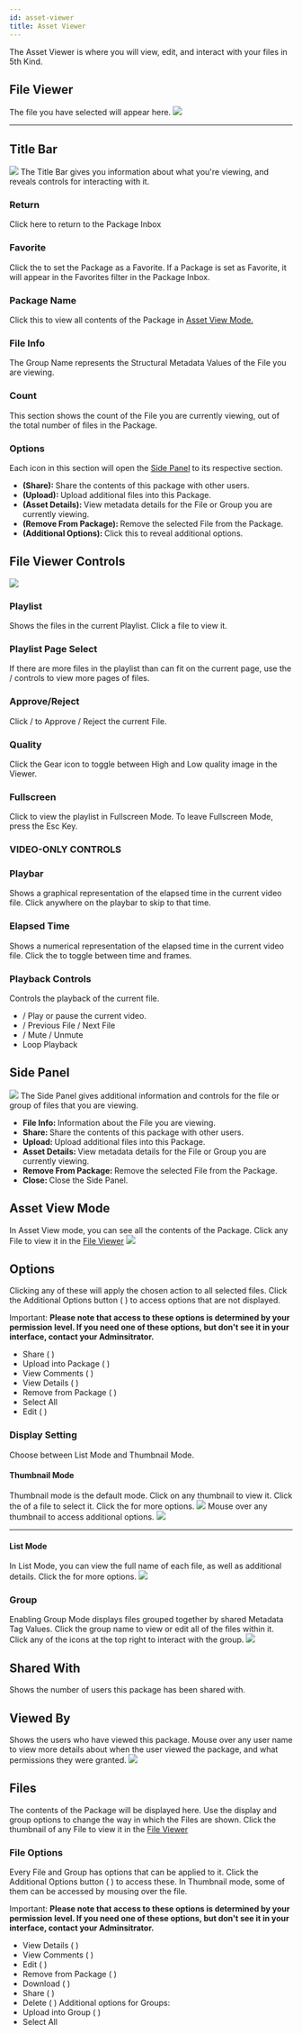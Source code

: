 ```yaml
---
id: asset-viewer
title: Asset Viewer
---
```


The Asset Viewer is where you will view, edit, and interact with your files in 5th Kind.

## File Viewer
The file you have selected will appear here.
![](/img/viewer/viewer-overview-1.png)

---

## Title Bar
![](/img/viewer/viewer-titlebar-1.png)
The Title Bar gives you information about what you're viewing, and reveals controls for interacting with it.
### Return
Click here to return to the Package Inbox
### Favorite
Click the <i class="fa fa-star" aria-hidden="true"></i> to set the Package as a Favorite.  If a Package is set as Favorite, it will appear in the Favorites filter in the Package Inbox.
### Package Name
Click this to view all contents of the Package in <a href="#asset-view-mode" title="Asset View Mode">Asset View Mode.</a>
### File Info
The Group Name represents the Structural Metadata Values of the File you are viewing.
### Count
This section shows the count of the File you are currently viewing, out of the total number of files in the Package. 
### Options
Each icon in this section will open the <a href="#side-panel" title="Side Panel">Side Panel</a> to its respective section.
* <i class="fa fa-share-alt" aria-hidden="true"></i> <strong>(Share): </strong>Share the contents of this package with other users.
* <i class="fa fa-upload" aria-hidden="true"></i> <strong>(Upload): </strong>Upload additional files into this Package.
* <i class="fa fa-file-text" aria-hidden="true"></i> <strong>(Asset Details): </strong>View metadata details for the File or Group you are currently viewing.
* <i class="fa fa-minus-square" aria-hidden="true"></i> <strong>(Remove From Package): </strong>Remove the selected File from the Package.
* <i class="fa fa-ellipsis-v" aria-hidden="true"></i> <strong>(Additional Options): </strong>Click this to reveal additional options.

## File Viewer Controls
![](/img/viewer/viewer-controls-1.png)
### Playlist
Shows the files in the current Playlist.  Click a file to view it.
### Playlist Page Select
If there are more files in the playlist than can fit on the current page, use the <i class="fa fa-chevron-left" aria-hidden="true"></i> / <i class="fa fa-chevron-right" aria-hidden="true"></i> controls to view more pages of files.
### Approve/Reject
Click <i class="fa fa-thumbs-up" aria-hidden="true"></i> / <i class="fa fa-thumbs-down" aria-hidden="true"></i> to Approve / Reject the current File.
### Quality
Click the Gear icon to toggle between High and Low quality image in the Viewer.
### Fullscreen
Click <i class="fa fa-arrows-alt" aria-hidden="true"></i> to view the playlist in Fullscreen Mode.  To leave Fullscreen Mode, press the Esc Key.
### <strong>VIDEO-ONLY CONTROLS</strong>
### Playbar
Shows a graphical representation of the elapsed time in the current video file.  Click anywhere on the playbar to skip to that time.
### Elapsed Time
Shows a numerical representation of the elapsed time in the current video file.  Click the <i class="fa fa-film" aria-hidden="true"></i> to toggle between time and frames.
### Playback Controls
Controls the playback of the current file.
* <i class="fa fa-play" aria-hidden="true"></i> / <i class="fa fa-pause" aria-hidden="true"></i> Play or pause the current video.
* <i class="fa fa-step-backward" aria-hidden="true"></i> / <i class="fa fa-step-forward" aria-hidden="true"></i> Previous File / Next File
* <i class="fa fa-volume-up" aria-hidden="true"></i> / <i class="fa fa-volume-off" aria-hidden="true"></i> Mute / Unmute
* <i class="fa fa-repeat" aria-hidden="true"></i> Loop Playback

## Side Panel
![](/img/viewer/viewer-overview-2.png)
The Side Panel gives additional information and controls for the file or group of files that you are viewing.
* <i class="fa fa-info-circle" aria-hidden="true"></i> <strong>File Info: </strong>Information about the File you are viewing.
* <i class="fa fa-share-alt" aria-hidden="true"></i> <strong>Share: </strong> Share the contents of this package with other users.
* <i class="fa fa-upload" aria-hidden="true"></i> <strong>Upload: </strong> Upload additional files into this Package.
* <i class="fa fa-file-text" aria-hidden="true"></i> <strong>Asset Details: </strong>View metadata details for the File or Group you are currently viewing.
* <i class="fa fa-minus-square" aria-hidden="true"></i> <strong>Remove From Package: </strong>Remove the selected File from the Package.
* <i class="fa fa-times" aria-hidden="true"></i> <strong>Close: </strong>Close the Side Panel.

## Asset View Mode
In Asset View mode, you can see all the contents of the Package.  Click any File to view it in the <a href="#file-viewer">File Viewer</a>
![](/img/viewer/viewer-asset-view-mode-1.png)
## Options
Clicking any of these will apply the chosen action to all selected files.  Click the Additional Options button ( <i class="fa fa-ellipsis-v" aria-hidden="true"></i> ) to access options that are not displayed.

<span class="important">Important: </span><strong>Please note that access to these options is determined by your permission level.  If you need one of these options, but don't see it in your interface, contact your Adminsitrator. </strong>
* Share ( <i class="fa fa-share-alt" aria-hidden="true"></i> )
* Upload into Package ( <i class="fa fa-upload" aria-hidden="true"></i> )
* View Comments ( <i class="fa fa-comments" aria-hidden="true"></i> )
* View Details ( <i class="fa fa-plus" aria-hidden="true"></i> )
* Remove from Package ( <i class="fa fa-minus" aria-hidden="true"></i> )
* Select All
* Edit ( <i class="fa fa-pencil-alt" aria-hidden="true"></i> )

### Display Setting
Choose between List Mode and Thumbnail Mode.
#### Thumbnail Mode
Thumbnail mode is the default mode.  Click on any thumbnail to view it.  Click the <i class="fa fa-square-o" aria-hidden="true"></i> of a file to select it.  Click the <i class="fa fa-ellipsis-v" aria-hidden="true"></i> for more options.
![](/img/search/search-group-mode-off-1.png)
Mouse over any thumbnail to access additional options.
![](/img/search/search-thumbnail-mouseover-1.png)

---

#### List Mode
In List Mode, you can view the full name of each file, as well as additional details.  Click the <i class="fa fa-ellipsis-v" aria-hidden="true"></i> for more options.
![](/img/search/search-list-mode-1.png)

### Group
Enabling Group Mode displays files grouped together by shared Metadata Tag Values.  Click the group name to view or edit all of the files within it.  Click any of the icons at the top right to interact with the group.
![](/img/search/search-group-mode-1.png)

## Shared With
Shows the number of users this package has been shared with.
## Viewed By
Shows the users who have viewed this package.  Mouse over any user name to view more details about when the user viewed the package, and what permissions they were granted.
![](/img/viewer/viewer-veiwed-by-1.png)
## Files
The contents of the Package will be displayed here.  Use the display and group options to change the way in which the Files are shown.
Click the thumbnail of any File to view it in the <a href="#file-viewer">File Viewer</a>
### File Options
Every File and Group has options that can be applied to it.  Click the Additional Options button ( <i class="fa fa-ellipsis-v" aria-hidden="true"></i> ) to access these.  In Thumbnail mode, some of them can be accessed by mousing over the file.  

<span class="important">Important: </span><strong>Please note that access to these options is determined by your permission level.  If you need one of these options, but don't see it in your interface, contact your Adminsitrator. </strong>
* View Details ( <i class="fa fa-plus" aria-hidden="true"></i> )
* View Comments ( <i class="fa fa-comments" aria-hidden="true"></i> )
* Edit ( <i class="fa fa-pencil-alt" aria-hidden="true"></i> )
* Remove from Package ( <i class="fa fa-minus" aria-hidden="true"></i> )
* Download ( <i class="fa fa-download" aria-hidden="true"></i> )
* Share ( <i class="fa fa-share-alt" aria-hidden="true"></i> )
* Delete ( <i class="fa fa-trash" aria-hidden="true"></i> )
Additional options for Groups:
* Upload into Group ( <i class="fa fa-upload" aria-hidden="true"></i> )
* Select All
